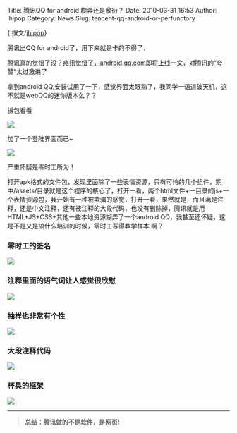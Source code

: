 Title: 腾讯QQ for android 糊弄还是敷衍？
Date: 2010-03-31 16:53
Author: ihipop
Category: News
Slug: tencent-qq-android-or-perfunctory

{ 撰文/[ihipop](http://ihipop.gicp.net/2010/03/977.html)}

腾讯出QQ for android了，用下来就是卡的不得了，  

腾讯真的觉悟了没？[疼讯觉悟了，android.qq.com即将上线](http://ihipop.gicp.net/2010/03/970.html)一文，对腾讯的“夸赞”太过激进了

拿到android
QQ,安装试用了一下，感觉界面太眼熟了，我同学一语道破天机，这不就是webQQ的迷你版本么？？

拆包看看  

[![](http://i.linuxtoy.org/images/2010/03/logoqqandroid.gif)](http://i.linuxtoy.org/images/2010/03/logoqqandroid.gif)  
  
加了一个登陆界面而已~

[![](http://i.linuxtoy.org/images/2010/03/qqandroidlogin1-187x250.jpg)](http://i.linuxtoy.org/images/2010/03/qqandroidlogin1.jpg)

严重怀疑是零时工所为！

打开apk格式的文件包，发现里面除了一些表情资源，只有可怜的几个组件，期中/assets/目录就是这个程序的核心了，打开一看，两个html文件+一目录的js+一个表情资源包，我开始有一种被欺骗的感觉，打开一看，果然就是，而且满是注释，还是中文注释，还有被注释的大段代码，也没有删除掉，腾讯就是用HTML+JS+CSS+其他一些本地资源糊弄了一个android
QQ，我甚至还怀疑，这是不是又是搞什么培训的时候，零时工写得教学样本 啊？

### 零时工的签名

[![](http://i.linuxtoy.org/images/2010/03/qqqndroid1-300x67.png)](http://i.linuxtoy.org/images/2010/03/qqqndroid1.png)

### 注释里面的语气词让人感觉很欣慰

[![](http://i.linuxtoy.org/images/2010/03/qqqndroid2-300x139.png)](http://i.linuxtoy.org/images/2010/03/qqqndroid2.png)

### 抽样也非常有个性

[![](http://i.linuxtoy.org/images/2010/03/qqqndroid3-300x166.png)](http://i.linuxtoy.org/images/2010/03/qqqndroid3.png)

### 大段注释代码

[![](http://i.linuxtoy.org/images/2010/03/androidzhushiqq-277x250.png)](http://i.linuxtoy.org/images/2010/03/androidzhushiqq.png)[](http://i.linuxtoy.org/images/2010/03/qqandroidlogin1.jpg)

### 杯具的框架

[![](http://i.linuxtoy.org/images/2010/03/qqqndroid4-300x102.png)](http://i.linuxtoy.org/images/2010/03/qqqndroid4.png)

------------------------------------------------------------------------

> **总结：腾讯做的不是软件，是网页!**
